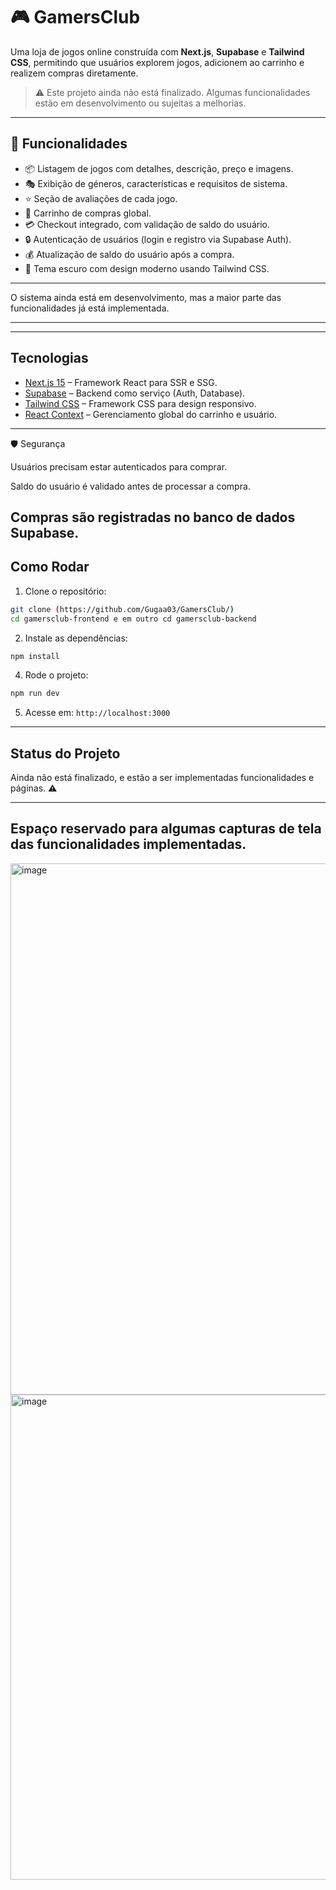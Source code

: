 # 🎮 GamersClub

Uma loja de jogos online construída com **Next.js**, **Supabase** e **Tailwind CSS**, permitindo que usuários explorem jogos, adicionem ao carrinho e realizem compras diretamente.  

> ⚠️ Este projeto ainda não está  finalizado. Algumas funcionalidades estão em desenvolvimento ou sujeitas a melhorias.

---

## 📝 Funcionalidades

- 📦 Listagem de jogos com detalhes, descrição, preço e imagens.
- 🎭 Exibição de géneros, características e requisitos de sistema.
- ⭐ Seção de avaliações de cada jogo.
- 🛒 Carrinho de compras global.
- 💳 Checkout integrado, com validação de saldo do usuário.
- 🔒 Autenticação de usuários (login e registro via Supabase Auth).
- 💰 Atualização de saldo do usuário após a compra.
- 🌙 Tema escuro com design moderno usando Tailwind CSS.

---

O sistema ainda está em desenvolvimento, mas a maior parte das funcionalidades já está implementada.

---

---

## Tecnologias

- [Next.js 15](https://nextjs.org/) – Framework React para SSR e SSG.
- [Supabase](https://supabase.com/) – Backend como serviço (Auth, Database).
- [Tailwind CSS](https://tailwindcss.com/) – Framework CSS para design responsivo.
- [React Context](https://reactjs.org/docs/context.html) – Gerenciamento global do carrinho e usuário.

---

🛡 Segurança

Usuários precisam estar autenticados para comprar.

Saldo do usuário é validado antes de processar a compra.

Compras são registradas no banco de dados Supabase.
---

## Como Rodar

1. Clone o repositório:

```bash
git clone (https://github.com/Gugaa03/GamersClub/)
cd gamersclub-frontend e em outro cd gamersclub-backend
```

2. Instale as dependências:

```bash
npm install
```



4. Rode o projeto:

```bash
npm run dev
```

5. Acesse em: `http://localhost:3000`

---

## Status do Projeto
Ainda não está finalizado, e estão a ser implementadas funcionalidades e páginas. ⚠️

---


## Espaço reservado para algumas capturas de tela das funcionalidades implementadas.
<img width="1872" height="850" alt="image" src="https://github.com/user-attachments/assets/9b0e18f8-7906-43ca-a05c-8b3ac255be19" />

<img width="1876" height="776" alt="image" src="https://github.com/user-attachments/assets/7ae24fed-8996-4e72-8fb2-9da912f59980" />


